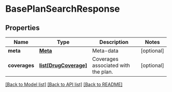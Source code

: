 # BasePlanSearchResponse

## Properties
Name | Type | Description | Notes
------------ | ------------- | ------------- | -------------
**meta** | [**Meta**](Meta.md) | Meta-data | [optional] 
**coverages** | [**list[DrugCoverage]**](DrugCoverage.md) | Coverages associated with the plan. | [optional] 

[[Back to Model list]](../README.md#documentation-for-models) [[Back to API list]](../README.md#documentation-for-api-endpoints) [[Back to README]](../README.md)



